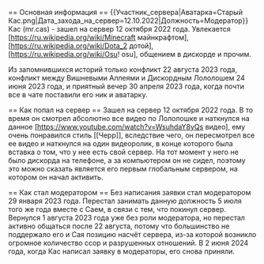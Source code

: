 == Основная информация ==
{{Участник_сервера|Аватарка=Старый Кас.png|Дата_захода_на_сервер=12.10.2022|Должность=Модератор}}
Кас (mr.cas) - зашел на сервер 12 октября 2022 года. Увлекается [https://ru.wikipedia.org/wiki/Minecraft майнкрафтом], [https://ru.wikipedia.org/wiki/Dota_2 дотой], [https://ru.wikipedia.org/wiki/Osu! osu], общением в дискорде и прочим. 

Из запомнившихся историй только конфликт 22 августа 2023 года, конфликт между Вишневыми Аллеями и Дискордным Лололошем 24 июня 2023 года, и приятный вечер 30 апреля 2023 года, когда почти все в чате поставили его ник и аватарку.

== Как попал на сервер ==
Зашел на сервер 12 октября 2022 года. В то время он смотрел абсолютно все видео по Лололошке и наткнулся на данное [https://www.youtube.com/watch?v=WsuhdaY8yQs видео], ему очень понравился стиль [[Черр]], вследствие чего, он пересмотрел все ее видео и наткнулся на один видеоролик, в конце которого была вставка о том, что у нее есть свой сервер.  На тот момент у него не было дискорда на телефоне, а за компьютером он не сидел, поэтому это можно сказать является его первым глобальным сервером, на котором он начал активить.

== Как стал модератором ==
Без написания заявки стал модератором 29 января 2023 года. Перестал занимать данную должность 5 июля того же года вместе с Саем, в связи с тем, что покинул сервер. Вернулся 1 августа 2023 года уже без роли модератора, но перестал активно общаться после 22 августа, потому что большинство не поддержало его и Сая позицию насчёт сервера, из-за которой возникло огромное количество ссор и разрушенных отношений. В 2 июня 2024 года, когда Кас написал заявку в модераторы, его снова приняли.
 
 